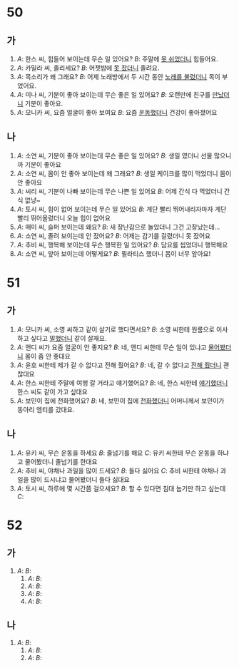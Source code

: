 # 50
## 가
1. *A*: 한스 씨, 힘들어 보이는데 무슨 일 있어요?
   *B*: 주말에 <u>못 쉬었더니</u> 힘들어요.
2. *A*: 카밀라 씨, 졸리세요?
   *B*: 어젯밤에 <u>못 잤더니</u> 졸려요.
3. *A*: 목소리가 왜 그래요?
   *B*: 어제 노래방에서 두 시간 동안 <u>노래를 불렀더니</u> 목이 부었어요.
4. *A*: 미나 씨, 기분이 좋아 보이는데 무슨 좋은 일 있어요?
   *B*: 오랜만에 친구를 <u>만났더니</u> 기분이 좋아요.
5. *A*: 모니카 씨, 요즘 얼굴이 좋아 보여요
   *B*: 요즘 <u>운동했더니</u> 건강이 좋아졌어요
## 나
1. *A*: 소연 씨, 기분이 좋아 보이는데 무슨 좋은 일 있어요?
   *B*: 생일 였더니 선물 많으니까 기분이 좋아요
2. *A*: 소연 씨, 몸이 안 좋아 보이는데 왜 그래요?
   *B*: 생일 케이크를 많이 먹었더니 몸이 안 좋아요
3. *A*: 씨리 씨, 기분이  나빠 보이는데 무슨 나쁜 일 있어요
   *B*: 어제 간식 다 먹었더니 간식 없냥~
4. *A*: 토시 씨, 힘이 없어 보이는데 무슨 일 있어요
   *B*: 계단 빨리 뛰어내리자마자 계단 빨리 뛰어올렀더니 오늘 힘이 없어요
5. *A*: 매미 씨, 슬퍼 보이는데 왜요?
   *B*: 새 장난감으로 놀았더니 그건 고장났는데...
6. *A*: 소연 씨, 졸려 보이는데 안 잤어요?
   *B*: 어제는 감기를 걸렸더니 못 잤어요
7. *A*: 추비 씨, 행복해 보이는데 무슨 행복한 일 있어요?
   *B*: 담요를 씹었더니 행복해요
8. *A*: 소연 씨, 앞아 보이는데 어떻게요?
   *B*: 필라티스 했더니 몸이 너무 앞아요!
# 51
## 가
1. *A*: 모니카 씨, 소영 씨하고 같이 살기로 했다면서요?
   *B*: 소영 씨한테 원룸으로 이사하고 싶다고 <u>말했더니</u> 같이 살재요.
2. *A*: 앤디 씨가 요즘 얼굴이 안 좋지요?
   *B*: 네, 앤디 씨한테 무슨 일이 있냐고 <u>물어봤더니</u> 몸이 좀 안 좋대요
3. *A*: 윤호 씨한테 제가 갈 수 없다고 전해 줬어요?
   *B*: 네, 갈 수 없다고 <u>전해 줬더니</u> 괜찮대요
4. *A*: 한스 씨한테 주말에 여행 갈 거라고 얘기했어요?
   *B*: 네, 한스 씨한테 <u>얘기했더니</u> 한스 씨도 같이 가고 싶대요
5. *A*: 보민이 집에 전화했어요?
   *B*: 네, 보민이 집에 <u>전화했더니</u> 어머니께서 보민이가 동아리 엠티를 갔대요.
## 나
1. *A*: 유키 씨, 무슨 운동을 하세요
   *B*: 줄넘기를 해요
   *C*: 유키 씨한테 무슨 운동을 하냐고 물어봤더니 줄넘기를 한대요
2. *A*: 추비 씨, 야채나 과일을 많이 드세요?
   *B*: 들다 싫어요
   *C*: 추비 씨한테 야채나 과일을 많이 드시냐고 물어봤더니 들다 싫대요
3. *A*: 토시 씨, 하루에 몇 시간쯤 걸으세요?
   *B*: 할 수 있다면 침대 눕기만 하고 싶는데
   *C*:
# 52
## 가
1. *A*:
   *B*:
   1. *A*:
   *B*:
   1. *A*:
   *B*:
   1. *A*:
   *B*:
   1. *A*:
   *B*:
## 나
1. *A*:
   *B*:
   1. *A*:
   *B*:
   1. *A*:
   *B*: